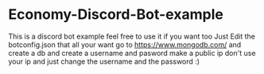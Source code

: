 # Economy-Discord-Bot-example
This is a discord bot example feel free to use it if you want too
Just Edit the botconfig.json that all your want 
go to https://www.mongodb.com/ and create a db and create a username and pasword make a public ip don't use your ip and just change the username and the password 
:)
